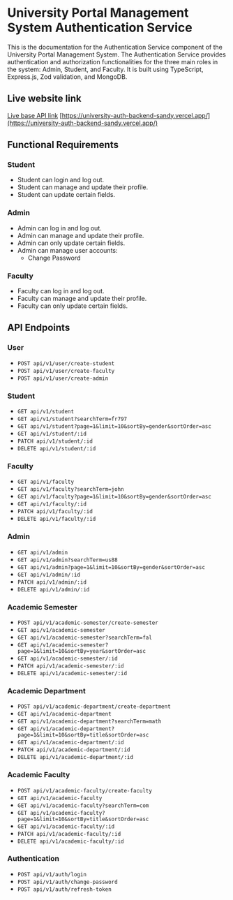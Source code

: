 # University Portal Management System Authentication Service

This is the documentation for the Authentication Service component of the University Portal Management System. The Authentication Service provides authentication and authorization functionalities for the three main roles in the system: Admin, Student, and Faculty. It is built using TypeScript, Express.js, Zod validation, and MongoDB.

## Live website link

[Live base API link](https://university-auth-backend-sandy.vercel.app/)
[https://university-auth-backend-sandy.vercel.app/](https://university-auth-backend-sandy.vercel.app/)

## Functional Requirements

### Student

- Student can login and log out.
- Student can manage and update their profile.
- Student can update certain fields.

### Admin

- Admin can log in and log out.
- Admin can manage and update their profile.
- Admin can only update certain fields.
- Admin can manage user accounts:
  - Change Password

### Faculty

- Faculty can log in and log out.
- Faculty can manage and update their profile.
- Faculty can only update certain fields.

## API Endpoints

### User

- `POST api/v1/user/create-student`
- `POST api/v1/user/create-faculty`
- `POST api/v1/user/create-admin`

### Student

- `GET api/v1/student`
- `GET api/v1/student?searchTerm=fr797`
- `GET api/v1/student?page=1&limit=10&sortBy=gender&sortOrder=asc`
- `GET api/v1/student/:id`
- `PATCH api/v1/student/:id`
- `DELETE api/v1/student/:id`

### Faculty

- `GET api/v1/faculty`
- `GET api/v1/faculty?searchTerm=john`
- `GET api/v1/faculty?page=1&limit=10&sortBy=gender&sortOrder=asc`
- `GET api/v1/faculty/:id`
- `PATCH api/v1/faculty/:id`
- `DELETE api/v1/faculty/:id`

### Admin

- `GET api/v1/admin`
- `GET api/v1/admin?searchTerm=us88`
- `GET api/v1/admin?page=1&limit=10&sortBy=gender&sortOrder=asc`
- `GET api/v1/admin/:id`
- `PATCH api/v1/admin/:id`
- `DELETE api/v1/admin/:id`

### Academic Semester

- `POST api/v1/academic-semester/create-semester`
- `GET api/v1/academic-semester`
- `GET api/v1/academic-semester?searchTerm=fal`
- `GET api/v1/academic-semester?page=1&limit=10&sortBy=year&sortOrder=asc`
- `GET api/v1/academic-semester/:id`
- `PATCH api/v1/academic-semester/:id`
- `DELETE api/v1/academic-semester/:id`

### Academic Department

- `POST api/v1/academic-department/create-department`
- `GET api/v1/academic-department`
- `GET api/v1/academic-department?searchTerm=math`
- `GET api/v1/academic-department?page=1&limit=10&sortBy=title&sortOrder=asc`
- `GET api/v1/academic-department/:id`
- `PATCH api/v1/academic-department/:id`
- `DELETE api/v1/academic-department/:id`

### Academic Faculty

- `POST api/v1/academic-faculty/create-faculty`
- `GET api/v1/academic-faculty`
- `GET api/v1/academic-faculty?searchTerm=com`
- `GET api/v1/academic-faculty?page=1&limit=10&sortBy=title&sortOrder=asc`
- `GET api/v1/academic-faculty/:id`
- `PATCH api/v1/academic-faculty/:id`
- `DELETE api/v1/academic-faculty/:id`

### Authentication

- `POST api/v1/auth/login`
- `POST api/v1/auth/change-password`
- `POST api/v1/auth/refresh-token`
